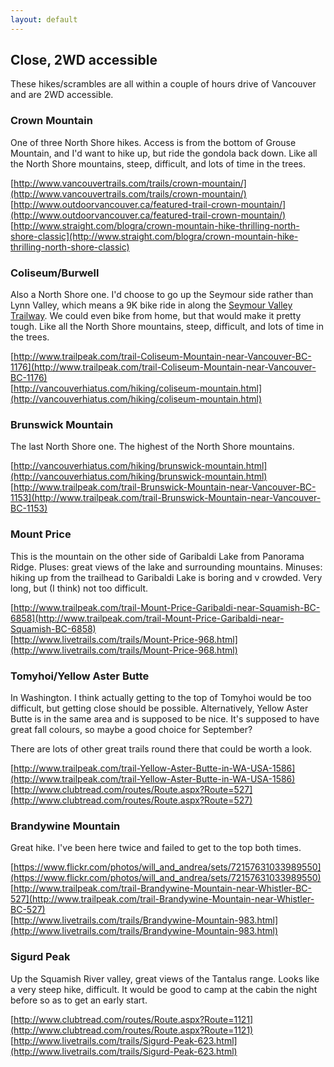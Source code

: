 ```yaml
---
layout: default
---
```


## Close, 2WD accessible ##

These hikes/scrambles are all within a couple of hours drive of Vancouver and are 2WD accessible.

### Crown Mountain ###

One of three North Shore hikes. Access is from the bottom of Grouse Mountain, and I'd want to hike up, but ride the gondola back down. Like all the North Shore mountains, steep, difficult, and lots of time in the trees.

[http://www.vancouvertrails.com/trails/crown-mountain/](http://www.vancouvertrails.com/trails/crown-mountain/)<br/>
[http://www.outdoorvancouver.ca/featured-trail-crown-mountain/](http://www.outdoorvancouver.ca/featured-trail-crown-mountain/)<br/>
[http://www.straight.com/blogra/crown-mountain-hike-thrilling-north-shore-classic](http://www.straight.com/blogra/crown-mountain-hike-thrilling-north-shore-classic)

### Coliseum/Burwell ###

Also a North Shore one. I'd choose to go up the Seymour side rather than Lynn Valley, which means a 9K bike ride in along the [Seymour Valley Trailway](http://www.letsgobiking.net/2010/05/5-seymour-forest-north-vancouver-bc.html). We could even bike from home, but that would make it pretty tough. Like all the North Shore mountains, steep, difficult, and lots of time in the trees.

[http://www.trailpeak.com/trail-Coliseum-Mountain-near-Vancouver-BC-1176](http://www.trailpeak.com/trail-Coliseum-Mountain-near-Vancouver-BC-1176)<br/>
[http://vancouverhiatus.com/hiking/coliseum-mountain.html](http://vancouverhiatus.com/hiking/coliseum-mountain.html)

### Brunswick Mountain ###

The last North Shore one. The highest of the North Shore mountains.

[http://vancouverhiatus.com/hiking/brunswick-mountain.html](http://vancouverhiatus.com/hiking/brunswick-mountain.html)<br/>
[http://www.trailpeak.com/trail-Brunswick-Mountain-near-Vancouver-BC-1153](http://www.trailpeak.com/trail-Brunswick-Mountain-near-Vancouver-BC-1153)

### Mount Price ###

This is the mountain on the other side of Garibaldi Lake from Panorama Ridge. Pluses: great views of the lake and surrounding mountains. Minuses: hiking up from the trailhead to Garibaldi Lake is boring and v crowded. Very long, but (I think) not too difficult.

[http://www.trailpeak.com/trail-Mount-Price-Garibaldi-near-Squamish-BC-6858](http://www.trailpeak.com/trail-Mount-Price-Garibaldi-near-Squamish-BC-6858)<br/>
[http://www.livetrails.com/trails/Mount-Price-968.html](http://www.livetrails.com/trails/Mount-Price-968.html)

### Tomyhoi/Yellow Aster Butte ###

In Washington. I think actually getting to the top of Tomyhoi would be too difficult, but getting close should be possible. Alternatively, Yellow Aster Butte is in the same area and is supposed to be nice. It's supposed to have great fall colours, so maybe a good choice for September?

There are lots of other great trails round there that could be worth a look.

[http://www.trailpeak.com/trail-Yellow-Aster-Butte-in-WA-USA-1586](http://www.trailpeak.com/trail-Yellow-Aster-Butte-in-WA-USA-1586)<br/>
[http://www.clubtread.com/routes/Route.aspx?Route=527](http://www.clubtread.com/routes/Route.aspx?Route=527)

### Brandywine Mountain ###

Great hike. I've been here twice and failed to get to the top both times.

[https://www.flickr.com/photos/will_and_andrea/sets/72157631033989550](https://www.flickr.com/photos/will_and_andrea/sets/72157631033989550)<br/>
[http://www.trailpeak.com/trail-Brandywine-Mountain-near-Whistler-BC-527](http://www.trailpeak.com/trail-Brandywine-Mountain-near-Whistler-BC-527)<br/>
[http://www.livetrails.com/trails/Brandywine-Mountain-983.html](http://www.livetrails.com/trails/Brandywine-Mountain-983.html)

### Sigurd Peak ###

Up the Squamish River valley, great views of the Tantalus range. Looks like a very steep hike, difficult. It would be good to camp at the cabin the night before so as to get an early start.

[http://www.clubtread.com/routes/Route.aspx?Route=1121](http://www.clubtread.com/routes/Route.aspx?Route=1121)<br/>
[http://www.livetrails.com/trails/Sigurd-Peak-623.html](http://www.livetrails.com/trails/Sigurd-Peak-623.html)
